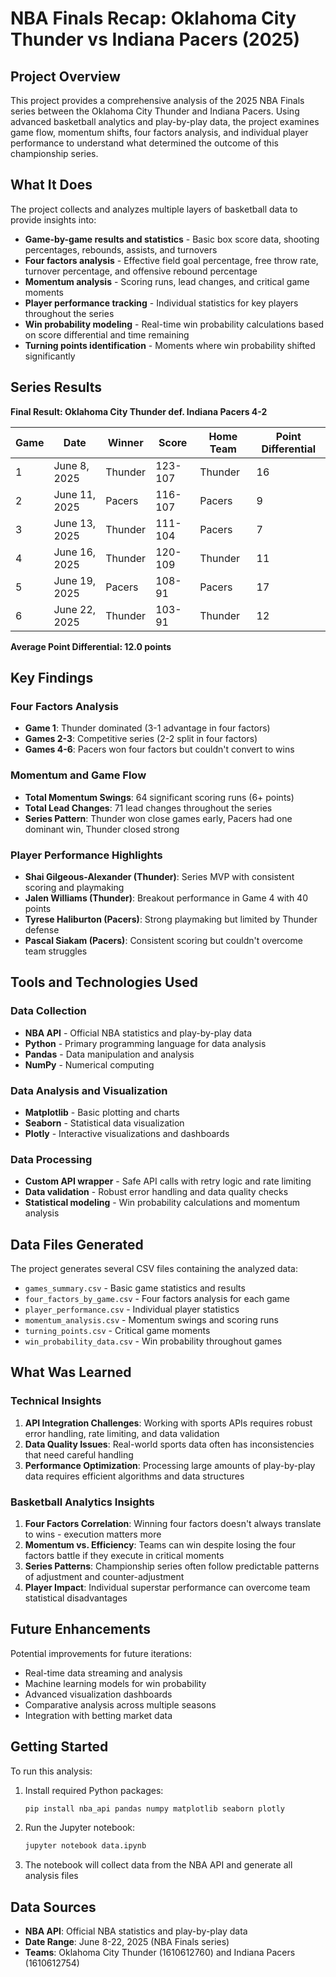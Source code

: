 # NBA Finals Recap: Oklahoma City Thunder vs Indiana Pacers (2025)

## Project Overview

This project provides a comprehensive analysis of the 2025 NBA Finals series between the Oklahoma City Thunder and Indiana Pacers. Using advanced basketball analytics and play-by-play data, the project examines game flow, momentum shifts, four factors analysis, and individual player performance to understand what determined the outcome of this championship series.

## What It Does

The project collects and analyzes multiple layers of basketball data to provide insights into:

- **Game-by-game results and statistics** - Basic box score data, shooting percentages, rebounds, assists, and turnovers
- **Four factors analysis** - Effective field goal percentage, free throw rate, turnover percentage, and offensive rebound percentage
- **Momentum analysis** - Scoring runs, lead changes, and critical game moments
- **Player performance tracking** - Individual statistics for key players throughout the series
- **Win probability modeling** - Real-time win probability calculations based on score differential and time remaining
- **Turning points identification** - Moments where win probability shifted significantly

## Series Results

**Final Result: Oklahoma City Thunder def. Indiana Pacers 4-2**

| Game | Date | Winner | Score | Home Team | Point Differential |
|------|------|--------|-------|-----------|-------------------|
| 1 | June 8, 2025 | Thunder | 123-107 | Thunder | 16 |
| 2 | June 11, 2025 | Pacers | 116-107 | Pacers | 9 |
| 3 | June 13, 2025 | Thunder | 111-104 | Pacers | 7 |
| 4 | June 16, 2025 | Thunder | 120-109 | Thunder | 11 |
| 5 | June 19, 2025 | Pacers | 108-91 | Pacers | 17 |
| 6 | June 22, 2025 | Thunder | 103-91 | Thunder | 12 |

**Average Point Differential: 12.0 points**

## Key Findings

### Four Factors Analysis
- **Game 1**: Thunder dominated (3-1 advantage in four factors)
- **Games 2-3**: Competitive series (2-2 split in four factors)
- **Games 4-6**: Pacers won four factors but couldn't convert to wins

### Momentum and Game Flow
- **Total Momentum Swings**: 64 significant scoring runs (6+ points)
- **Total Lead Changes**: 71 lead changes throughout the series
- **Series Pattern**: Thunder won close games early, Pacers had one dominant win, Thunder closed strong

### Player Performance Highlights
- **Shai Gilgeous-Alexander (Thunder)**: Series MVP with consistent scoring and playmaking
- **Jalen Williams (Thunder)**: Breakout performance in Game 4 with 40 points
- **Tyrese Haliburton (Pacers)**: Strong playmaking but limited by Thunder defense
- **Pascal Siakam (Pacers)**: Consistent scoring but couldn't overcome team struggles

## Tools and Technologies Used

### Data Collection
- **NBA API** - Official NBA statistics and play-by-play data
- **Python** - Primary programming language for data analysis
- **Pandas** - Data manipulation and analysis
- **NumPy** - Numerical computing

### Data Analysis and Visualization
- **Matplotlib** - Basic plotting and charts
- **Seaborn** - Statistical data visualization
- **Plotly** - Interactive visualizations and dashboards

### Data Processing
- **Custom API wrapper** - Safe API calls with retry logic and rate limiting
- **Data validation** - Robust error handling and data quality checks
- **Statistical modeling** - Win probability calculations and momentum analysis

## Data Files Generated

The project generates several CSV files containing the analyzed data:

- `games_summary.csv` - Basic game statistics and results
- `four_factors_by_game.csv` - Four factors analysis for each game
- `player_performance.csv` - Individual player statistics
- `momentum_analysis.csv` - Momentum swings and scoring runs
- `turning_points.csv` - Critical game moments
- `win_probability_data.csv` - Win probability throughout games

## What Was Learned

### Technical Insights
1. **API Integration Challenges**: Working with sports APIs requires robust error handling, rate limiting, and data validation
2. **Data Quality Issues**: Real-world sports data often has inconsistencies that need careful handling
3. **Performance Optimization**: Processing large amounts of play-by-play data requires efficient algorithms and data structures

### Basketball Analytics Insights
1. **Four Factors Correlation**: Winning four factors doesn't always translate to wins - execution matters more
2. **Momentum vs. Efficiency**: Teams can win despite losing the four factors battle if they execute in critical moments
3. **Series Patterns**: Championship series often follow predictable patterns of adjustment and counter-adjustment
4. **Player Impact**: Individual superstar performance can overcome team statistical disadvantages


## Future Enhancements

Potential improvements for future iterations:
- Real-time data streaming and analysis
- Machine learning models for win probability
- Advanced visualization dashboards
- Comparative analysis across multiple seasons
- Integration with betting market data

## Getting Started

To run this analysis:

1. Install required Python packages:
   ```bash
   pip install nba_api pandas numpy matplotlib seaborn plotly
   ```

2. Run the Jupyter notebook:
   ```bash
   jupyter notebook data.ipynb
   ```

3. The notebook will collect data from the NBA API and generate all analysis files

## Data Sources

- **NBA API**: Official NBA statistics and play-by-play data
- **Date Range**: June 8-22, 2025 (NBA Finals series)
- **Teams**: Oklahoma City Thunder (1610612760) and Indiana Pacers (1610612754)

